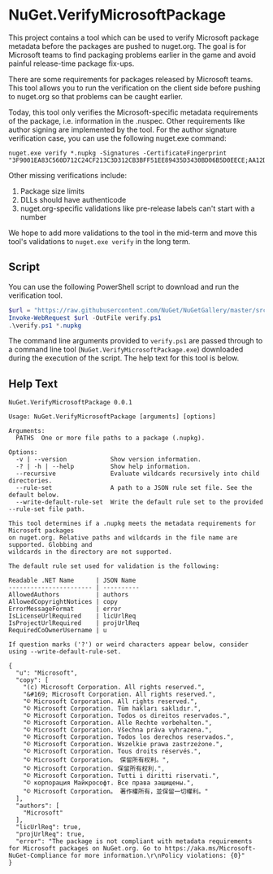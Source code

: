 # NuGet.VerifyMicrosoftPackage

This project contains a tool which can be used to verify Microsoft package metadata before the packages are pushed
to nuget.org. The goal is for Microsoft teams to find packaging problems earlier in the game and avoid painful
release-time package fix-ups.

There are some requirements for packages released by Microsoft teams. This tool allows you to run the verification on
the client side before pushing to nuget.org so that problems can be caught earlier.

Today, this tool only verifies the Microsoft-specific metadata requirements of the package, i.e. information in the
.nuspec. Other requirements like author signing are implemented by the tool. For the author signature verification
case, you can use the following nuget.exe command:

```
nuget.exe verify *.nupkg -Signatures -CertificateFingerprint "3F9001EA83C560D712C24CF213C3D312CB3BFF51EE89435D3430BD06B5D0EECE;AA12DA22A49BCE7D5C1AE64CC1F3D892F150DA76140F210ABD2CBFFCA2C18A27"
```

Other missing verifications include:

1. Package size limits
1. DLLs should have authenticode
1. nuget.org-specific validations like pre-release labels can't start with a number

We hope to add more validations to the tool in the mid-term and move this tool's validations to `nuget.exe verify` in
the long term.

## Script

You can use the following PowerShell script to download and run the verification tool.

```powershell
$url = "https://raw.githubusercontent.com/NuGet/NuGetGallery/master/src/VerifyMicrosoftPackage/verify.ps1"
Invoke-WebRequest $url -OutFile verify.ps1
.\verify.ps1 *.nupkg
```

The command line arguments provided to `verify.ps1` are passed through to a command line tool
(`NuGet.VerifyMicrosoftPackage.exe`) downloaded during the execution of the script. The help text for this tool is
below.

## Help Text

```
NuGet.VerifyMicrosoftPackage 0.0.1

Usage: NuGet.VerifyMicrosoftPackage [arguments] [options]

Arguments:
  PATHS  One or more file paths to a package (.nupkg).

Options:
  -v | --version            Show version information.
  -? | -h | --help          Show help information.
  --recursive               Evaluate wildcards recursively into child directories.
  --rule-set                A path to a JSON rule set file. See the default below.
  --write-default-rule-set  Write the default rule set to the provided --rule-set file path.

This tool determines if a .nupkg meets the metadata requirements for Microsoft packages
on nuget.org. Relative paths and wildcards in the file name are supported. Globbing and
wildcards in the directory are not supported.

The default rule set used for validation is the following:

Readable .NET Name      | JSON Name
----------------------- | ----------
AllowedAuthors          | authors
AllowedCopyrightNotices | copy
ErrorMessageFormat      | error
IsLicenseUrlRequired    | licUrlReq
IsProjectUrlRequired    | projUrlReq
RequiredCoOwnerUsername | u

If question marks ('?') or weird characters appear below, consider using --write-default-rule-set.

{
  "u": "Microsoft",
  "copy": [
    "(c) Microsoft Corporation. All rights reserved.",
    "&#169; Microsoft Corporation. All rights reserved.",
    "© Microsoft Corporation. All rights reserved.",
    "© Microsoft Corporation. Tüm hakları saklıdır.",
    "© Microsoft Corporation. Todos os direitos reservados.",
    "© Microsoft Corporation. Alle Rechte vorbehalten.",
    "© Microsoft Corporation. Všechna práva vyhrazena.",
    "© Microsoft Corporation. Todos los derechos reservados.",
    "© Microsoft Corporation. Wszelkie prawa zastrzeżone.",
    "© Microsoft Corporation. Tous droits réservés.",
    "© Microsoft Corporation。 保留所有权利。",
    "© Microsoft Corporation. 保留所有权利.",
    "© Microsoft Corporation. Tutti i diritti riservati.",
    "© корпорация Майкрософт. Все права защищены.",
    "© Microsoft Corporation。 著作權所有，並保留一切權利。"
  ],
  "authors": [
    "Microsoft"
  ],
  "licUrlReq": true,
  "projUrlReq": true,
  "error": "The package is not compliant with metadata requirements for Microsoft packages on NuGet.org. Go to https://aka.ms/Microsoft-NuGet-Compliance for more information.\r\nPolicy violations: {0}"
}
```
